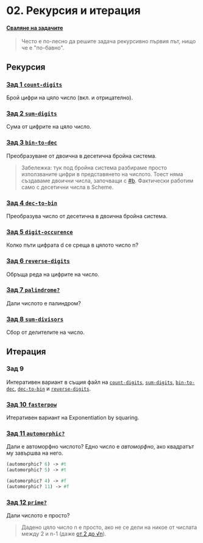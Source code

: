 # 02. Рекурсия и итерация

#### [Сваляне на задачите][download]

> Често е по-лесно да решите задача рекурсивно първия път, нищо че е "по-бавно".

## Рекурсия

### [Зад 1 `count-digits`][count-digits]
Брой цифри на цяло число (вкл. и отрицателно).

### [Зад 2 `sum-digits`][sum-digits]
Сума от цифрите на цяло число.

### [Зад 3 `bin-to-dec`][bin-to-dec]
Преобразуване от двоична в десетична бройна система.

> Забележка: тук под бройна система разбираме просто използваните цифри в представянето на числото. Тоест няма създаваме двоични числа, започващи с [#b]. Фактически работим само с десетични числа в Scheme.

### [Зад 4 `dec-to-bin`][dec-to-bin]
Преобразува число от десетична в двоична бройна система.

### [Зад 5 `digit-occurence`][digit-occurence]
Колко пъти цифрата d се среща в цялото число n?

### [Зад 6 `reverse-digits`][reverse-digits]
Обръща реда на цифрите на число.

### [Зад 7 `palindrome?`][palindrome?]
Дали числото е палиндром?

### [Зад 8 `sum-divisors`][sum-divisors]
Сбор от делителите на число.

## Итерация

### Зад 9
Интеративен вариант в същия файл на
[`count-digits`][count-digits],
[`sum-digits`][sum-digits],
[`bin-to-dec`][bin-to-dec],
[`dec-to-bin`][dec-to-bin] и
[`reverse-digits`][reverse-digits].

### [Зад 10 `fasterpow`][fasterpow]
Итеративен вариант на Exponentiation by squaring.

### [Зад 11 `automorphic?`][automorphic?]
Дали е автоморфно числото? Едно число е _автоморфно_, ако квадратът му завършва на него.

```scheme
(automorphic? 6) -> #t
(automorphic? 5) -> #t

(automorphic? 4) -> #f
(automorphic? 11) -> #f
```

### [Зад 12 `prime?`][prime?]
Дали числото е просто?

> Дадено цяло число n е просто, ако не се дели на никое от числата между 2 и n-1 (даже [от 2 до √n][primality-test]).

[download]: https://download-directory.github.io/?url=https%3A%2F%2Fgithub.com%2Ftriffon%2Ffp-2022-23%2Ftree%2Fmain%2Fexercises%2Fcs2%2F02.scheme.rec-iter
[solutions]: ./solutions
[#b]: http://people.csail.mit.edu/jaffer/r5rs/Syntax-of-numerical-constants.html
[primality-test]: https://en.wikipedia.org/wiki/Primality_test
[prev-exercise]: ../01-basics/problems.01.rkt

[count-digits]: ./01.count-digits.rkt
[sum-digits]: ./02.sum-digits.rkt
[bin-to-dec]: ./03.bin-to-dec.rkt
[dec-to-bin]: ./04.dec-to-bin.rkt
[digit-occurence]: ./05.digit-occurence.rkt
[reverse-digits]: ./06.reverse-digits.rkt
[palindrome?]: ./07.palindrome.rkt
[sum-divisors]: ./08.sum-divisors.rkt
[fasterpow]: ./10.fasterpow.rkt
[automorphic?]: ./11.automorphic.rkt
[prime?]: ./12.prime.rkt
